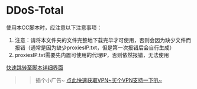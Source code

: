 # DDoS-Total
使用本CC脚本时，应注意以下注意事项：
1. 注意：请将本文件夹的文件完整地下载完毕才可使用，否则会因为缺少文件而报错（通常是因为缺少proxiesIP.txt，但是第一次报错后会自行生成）
2. proxiesIP.txt需要先内置可使用的代理IP，否则依然报错，无法使用

[快速跳转至脚本详细界面](https://github.com/tzaikmew/DDoS-Total/blob/main/CC/CC.py)

>> 插个小广告~
> [点此快速获取VPN~买个VPN支持一下叭~](https://4m.cn/M8zzh)
